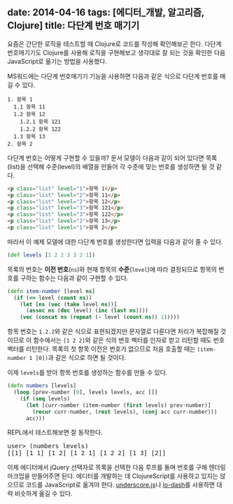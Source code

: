 date: 2014-04-16
tags: [에디터_개발, 알고리즘, Clojure]
title: 다단계 번호 매기기
---
요즘은 간단한 로직을 테스트할 때 Clojure로 코드를 작성해 확인해보곤 한다. 다단계 번호매기기도 Clojure를 사용해 로직을 구현해보고 생각대로 잘 되는 것을 확인한 다음 JavaScript로 옮기는 방법을 사용했다.

MS워드에는 다단계 번호매기기 기능을 사용하면 다음과 같은 식으로 다단계 번호를 매길 수 있다.
<!-- more -->

```
1. 항목 1
  1.1 항목 11
  1.2 항목 12
    1.2.1 항목 121
    1.2.2 항목 122
  1.3 항목 13
2. 항목 2
```

다단계 번호는 어떻게 구현할 수 있을까? 문서 모델이 다음과 같이 되어 있다면 목록(list)을 선택해 수준(level)의 배열을 만들어 각 수준에 맞는 번호를 생성하면 될 것 같다.

```html
<p class="list" level="1">항목 1</p>
<p class="list" level="2">항목 11</p>
<p class="list" level="2">항목 12</p>
<p class="list" level="3">항목 121</p>
<p class="list" level="3">항목 122</p>
<p class="list" level="2">항목 13</p>
<p class="list" level="1">항목 2</p>
```

따라서 이 예제 모델에 대한 다단계 번호를 생성한다면 입력을 다음과 같이 줄 수 있다.

```clojure
(def levels [1 2 2 3 3 2 1])
```
목록의 번호는 **이전 번호**(`ns`)와 현재 항목의 **수준**(`level`)에 따라 결정되므로 항목의 번호를 구하는 함수는 다음과 같이 구현할 수 있다.
```clojure
(defn item-number [level ns]
  (if (<= level (count ns))
    (let [ns (vec (take level ns))]
      (assoc ns (dec level) (inc (last ns))))
    (vec (concat ns (repeat (- level (count ns)) 1)))))
```

항목 번호는 `1.2.2`와 같은 식으로 표현되겠지만 문자열로 다룬다면 처리가 복잡해질 것이므로 이 함수에서는 `[1 2 2]`와 같은 식의 번호 벡터를 인자로 받고 리턴할 때도 번호 벡터를 리턴한다. 목록의 첫 항목 이전은 번호가 없으므로 처음 호출할 때는 `(item-number 1 [0])`과 같은 식으로 하면 될 것이다.

이제 `levels`를 받아 항목 번호를 생성하는 함수를 만들 수 있다.

```clojure
(defn numbers [levels]
  (loop [prev-number [0], levels levels, acc []]
    (if (seq levels)
      (let [curr-number (item-number (first levels) prev-number)]
        (recur curr-number, (rest levels), (conj acc curr-number)))
      acc)))
```

REPL에서 테스트해보면 잘 동작한다.
<pre class="console">
user> (numbers levels)
[[1] [1 1] [1 2] [1 2 1] [1 2 2] [1 3] [2]]
</pre>

이제 에디터에서 jQuery 선택자로 목록을 선택한 다음 루프를 돌며 번호를 구해 렌더링 마크업을 만들어주면 된다. 에디터를 개발하는 데 ClojureScript를 사용하고 있지는 않으므로 코드를 JavaScript로 옮겨야 한다. [underscore.js](http://underscorejs.org/)나 [lo-dash](http://lodash.com/)를 사용하면 대략 비슷하게 옮길 수 있다.
